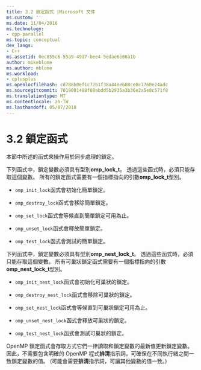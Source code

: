 ```yaml
---
title: 3.2 鎖定函式 |Microsoft 文件
ms.custom: ''
ms.date: 11/04/2016
ms.technology:
- cpp-parallel
ms.topic: conceptual
dev_langs:
- C++
ms.assetid: 0ec855c6-55a9-49d7-bee4-5edae6e86a1b
author: mikeblome
ms.author: mblome
ms.workload:
- cplusplus
ms.openlocfilehash: cd788b0ef1c72b1f38a44ee608ce0c7760e24adc
ms.sourcegitcommit: 7019081488f68abdd5b2935a3b36e2a5e8c571f8
ms.translationtype: MT
ms.contentlocale: zh-TW
ms.lasthandoff: 05/07/2018
---
```

# <a name="32-lock-functions"></a>3.2 鎖定函式
本節中所述的函式來操作用於同步處理的鎖定。  
  
 下列函式中，鎖定變數必須具有型別**omp_lock_t**。 透過這些函式時，必須只能存取這個變數。 所有的鎖定函式需要有一個指標指向的引數**omp_lock_t**型別。  
  
-   `omp_init_lock`函式會初始化簡單鎖定。  
  
-   `omp_destroy_lock`函式會移除簡單鎖定。  
  
-   `omp_set_lock`函式會等候直到簡單鎖定可用為止。  
  
-   `omp_unset_lock`函式會釋放簡單鎖定。  
  
-   `omp_test_lock`函式會測試的簡單鎖定。  
  
 下列函式中，鎖定變數必須具有型別**omp_nest_lock_t**。  透過這些函式時，必須只能存取這個變數。 所有可巢狀鎖定函式需要有一個指標指向的引數**omp_nest_lock_t**型別。  
  
-   `omp_init_nest_lock`函式會初始化可巢狀的鎖定。  
  
-   `omp_destroy_nest_lock`函式會移除可巢狀的鎖定。  
  
-   `omp_set_nest_lock`函式會等候直到可巢狀鎖定可用為止。  
  
-   `omp_unset_nest_lock`函式會釋放可巢狀的鎖定。  
  
-   `omp_test_nest_lock`函式會測試可巢狀的鎖定。  
  
 OpenMP 鎖定函式會存取方式它們一律讀取和鎖定變數的最新值更新鎖定變數。 因此，不需要包含明確的 OpenMP 程式**排清**指示詞，可確保在不同執行緒之間一致鎖定變數的值。 (可能會需要**排清**指示詞，可讓其他變數的值一致。)